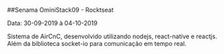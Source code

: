 ##Senama OminiStack09 - Rocktseat

Data: 30-09-2019 à 04-10-2019

Sistema de AirCnC, desenvolvido utilizando nodejs, react-native e reactjs. Além da biblioteca socket-io para comunicação em tempo real.
